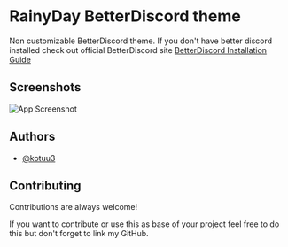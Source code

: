 
# RainyDay BetterDiscord theme
Non customizable BetterDiscord theme. 
If you don't have better discord installed check out official BetterDiscord site [BetterDiscord Installation Guide](https://docs.betterdiscord.app/users/getting-started/installation)
## Screenshots

![App Screenshot](https://cdn.discordapp.com/attachments/1080480632813142066/1080558393573515294/image.png)




## Authors

- [@kotuu3](https://www.github.com/kotuu3)




## Contributing

Contributions are always welcome!

If you want to contribute or use this as base of your project feel free to do this but don't forget to link my GitHub.

